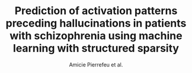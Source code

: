 ---
cat: gaia
subcat: signature
bestof: false
author: Amicie Pierrefeu et al.
title: Prediction of activation patterns preceding hallucinations in patients with schizophrenia using machine learning with structured sparsity
journal: Human Brain Mapping
year: 2018
type: article
url: http -//onlinelibrary.wiley.com/doi/10.1002/hbm.23953/abstract
doi: 10.1002/hbm.23953
---